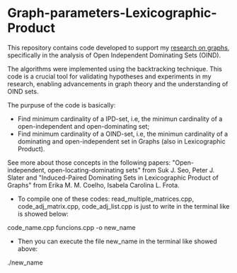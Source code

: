 # Graph-parameters-Lexicographic-Product

This repository contains code developed to support my [research on graphs](papers/Iniciação_Científica_Lauane.pdf), specifically in the analysis of Open Independent Dominating Sets (OIND).

The algorithms were implemented using the backtracking technique. This code is a crucial tool for validating hypotheses and experiments in my research, enabling advancements in graph theory and the understanding of OIND sets.

The purpuse of the code is basically:
* Find minimum cardinality of a IPD-set, i.e, the minimun cardinality of a open-independent and open-dominating set;
* Find minimum cardinality of a OIND-set, i.e, the minimun cardinality of a dominating and open-independent set in Graphs (also in Lexicographic Product).

See more about those concepts in the following papers: "Open-independent, open-locating-dominating sets" from Suk J. Seo, Peter J. Slater and "Induced-Paired Dominating Sets in Lexicographic Product of Graphs" from Erika M. M. Coelho, Isabela Carolina L. Frota.

* To compile one of these codes: read_multiple_matrices.cpp, code_adj_matrix.cpp, code_adj_list.cpp is just to write in the terminal like is showed below:

code_name.cpp funcions.cpp -o new_name

* Then you can execute the file new_name in the terminal like showed above:

./new_name
